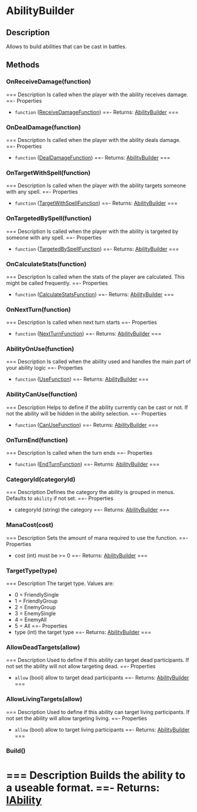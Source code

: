 # AbilityBuilder

## Description
Allows to build abilities that can be cast in battles.
## Methods

### OnReceiveDamage(function)
=== Description
Is called when the player with the ability receives damage.
==- Properties
 - `function` ([ReceiveDamageFunction](../functions/receive-damage.md))
==- Returns:
[AbilityBuilder]()
===

### OnDealDamage(function)
=== Description
Is called when the player with the ability deals damage.
==- Properties
 - `function` ([DealDamageFunction](../functions/deal-damage.md))
==- Returns:
[AbilityBuilder]()
===

### OnTargetWithSpell(function)
=== Description
Is called when the player with the ability targets someone with any spell.
==- Properties
 - `function` ([TargetWithSpellFunction](../functions/target-with-spell.md))
==- Returns:
[AbilityBuilder]()
===

### OnTargetedBySpell(function)
=== Description
Is called when the player with the ability is targeted by someone with any spell.
==- Properties
 - `function` ([TargetedBySpellFunction](../functions/targeted-by-spell.md))
==- Returns:
[AbilityBuilder]()
===

### OnCalculateStats(function)
=== Description
Is called when the stats of the player are calculated. This might be called frequently.
==- Properties
 - `function` ([CalculateStatsFunction](../functions/calculate-stats.md))
==- Returns:
[AbilityBuilder]()
===

### OnNextTurn(function)
=== Description
Is called when next turn starts
==- Properties
 - `function` ([NextTurnFunction](../functions/next-turn.md))
==- Returns:
[AbilityBuilder]()
===

### AbilityOnUse(function)
=== Description
Is called when the ability used and handles the main part of your ability logic
==- Properties
 - `function` ([UseFunction](../functions/ability-use.md))
==- Returns:
[AbilityBuilder]()
===

### AbilityCanUse(function)
=== Description
Helps to define if the ability currently can be cast or not. If not the ability will be hidden in the ability selection.
==- Properties
 - `function` ([CanUseFunction](../functions/ability-can-use.md))
==- Returns:
[AbilityBuilder]()
===

### OnTurnEnd(function)
=== Description
Is called when the turn ends
==- Properties
 - `function` ([EndTurnFunction](../functions/turn-end.md))
==- Returns:
[AbilityBuilder]()
===

### CategoryId(categoryId)
=== Description
Defines the category the ability is grouped in menus. Defaults to `ability` if not set.
==- Properties
 - categoryId (string) the category
==- Returns:
[AbilityBuilder]()
===

### ManaCost(cost)
=== Description
Sets the amount of mana required to use the function.
==- Properties
 - cost (int) must be >= 0
==- Returns:
[AbilityBuilder]()
===

### TargetType(type)
=== Description
The target type. Values are:
 - 0 = FriendlySingle
 - 1 = FriendlyGroup
 - 2 = EnemyGroup
 - 3 = EnemySingle
 - 4 = EnemyAll
 - 5 = All
==- Properties
 - type (int) the target type
==- Returns:
[AbilityBuilder]()
===

### AllowDeadTargets(allow)
=== Description
Used to define if this ability can target dead participants. If not set the ability will not allow targeting dead.
==- Properties
 - `allow` (bool) allow to target dead participants
==- Returns:
[AbilityBuilder]()
===

### AllowLivingTargets(allow)
=== Description
Used to define if this ability can target living participants. If not set the ability will allow targeting living.
==- Properties
 - `allow` (bool) allow to target living participants
==- Returns:
[AbilityBuilder]()
===


### Build()
=== Description
Builds the ability to a useable format.
==- Returns:
[IAbility](../intermediate/iability.md)
===